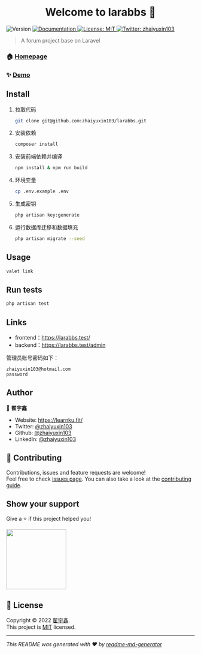 <h1 align="center">Welcome to larabbs 👋</h1>
<p>
  <img alt="Version" src="https://img.shields.io/badge/version-v1.0.0-blue.svg?cacheSeconds=2592000" />
  <a href="https://github.com/zhaiyuxin103/larabbs/wiki" target="_blank">
    <img alt="Documentation" src="https://img.shields.io/badge/documentation-yes-brightgreen.svg" />
  </a>
  <a href="https://opensource.org/licenses/MIT" target="_blank">
    <img alt="License: MIT" src="https://img.shields.io/badge/License-MIT-yellow.svg" />
  </a>
  <a href="https://twitter.com/zhaiyuxin103" target="_blank">
    <img alt="Twitter: zhaiyuxin103" src="https://img.shields.io/twitter/follow/zhaiyuxin103.svg?style=social" />
  </a>
</p>

> A forum project base on Laravel

### 🏠 [Homepage](https://github.com/zhaiyuxin103/larabbs)

### ✨ [Demo](https://github.com/zhaiyuxin103/larabbs)

## Install

1. 拉取代码
    ```sh
    git clone git@github.com:zhaiyuxin103/larabbs.git
    ```
2. 安装依赖
    ```sh
    composer install
    ```
3. 安装前端依赖并编译
    ```sh
    npm install & npm run build
    ```
4. 环境变量
    ```sh
    cp .env.example .env
    ```
5. 生成密钥
    ```sh
    php artisan key:generate
    ```
6. 运行数据库迁移和数据填充
    ```sh
    php artisan migrate --seed
    ```

## Usage

```sh
valet link
```

## Run tests

```sh
php artisan test
```

## Links

* frontend：https://larabbs.test/
* backend：https://larabbs.test/admin

管理员账号密码如下：

```angular2html
zhaiyuxin103@hotmail.com
password
```

## Author

👤 **翟宇鑫**

* Website: https://learnku.fit/
* Twitter: [@zhaiyuxin103](https://twitter.com/zhaiyuxin103)
* Github: [@zhaiyuxin103](https://github.com/zhaiyuxin103)
* LinkedIn: [@zhaiyuxin103](https://linkedin.com/in/zhaiyuxin103)

## 🤝 Contributing

Contributions, issues and feature requests are welcome!<br />Feel free to check [issues page](https://github.com/zhaiyuxin103/larabbs/issues). You can also take a look at the [contributing guide](https://github.com/zhaiyuxin103/larabbs/pulls).

## Show your support

Give a ⭐️ if this project helped you!

<a href="https://www.patreon.com/52893447">
  <img src="https://c5.patreon.com/external/logo/become_a_patron_button@2x.png" width="160">
</a>

## 📝 License

Copyright © 2022 [翟宇鑫](https://github.com/zhaiyuxin103).<br />
This project is [MIT](https://opensource.org/licenses/MIT) licensed.

***
_This README was generated with ❤️ by [readme-md-generator](https://github.com/kefranabg/readme-md-generator)_
